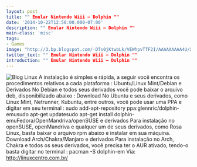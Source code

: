 ```yaml
---
layout: post
title: "" Emular Nintendo Wiii – Dolphin ""
date: '2014-10-22T12:50:00.000-07:00'
description: "" Emular Nintendo Wiii – Dolphin ""
main-class: 'misc'
tags:
- Games
image: "http://3.bp.blogspot.com/-DTs0jKtwbLk/VEWhpvTTF2I/AAAAAAAAA4U/XwDckRg3K8U/s72-c/wii.jpeg"
twitter_text: "" Emular Nintendo Wiii – Dolphin ""
introduction: "" Emular Nintendo Wiii – Dolphin ""
---
```

![Blog Linux](http://3.bp.blogspot.com/-DTs0jKtwbLk/VEWhpvTTF2I/AAAAAAAAA4U/XwDckRg3K8U/s320/wii.jpeg "Blog Linux")
A instalação é simples e rápida, a seguir você encontra os procedimentos relativos a cada plataforma :
Ubuntu/Linux Mint/Debian e Derivados
No Debian e todos seus derivados você pode baixar o arquivo deb, disponibilizado abaixo :
 Download 
No Ubuntu e seus derivados, como Linux Mint, Netrunner, Kubuntu,  entre outros, você pode usar uma PPA e digitar em seu terminal :
sudo add-apt-repository ppa:glennric/dolphin-emusudo apt-get updatesudo apt-get install dolphin-emuFedora/OpenMandriva/openSUSE e derivados
Para instalação no openSUSE, openMandriva e qualquer um de seus  derivados, como Rosa Linux, basta baixar o arquivo rpm abaixo e instalar  em sua máquina.
Download
Arch/Chakra/Manjaro e derivados
Para instalação no Arch, Chakra e todos os seus derivados, você precisa ter o AUR ativado, tendo-o basta digitar no terminal :
pacman -S dolphin-em
Via: http://linuxcentro.com.br/

